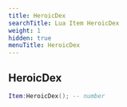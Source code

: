 ```yaml
---
title: HeroicDex
searchTitle: Lua Item HeroicDex
weight: 1
hidden: true
menuTitle: HeroicDex
---
```

## HeroicDex
```lua
Item:HeroicDex(); -- number
```